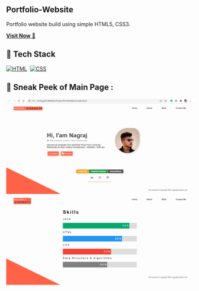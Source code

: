 ## Portfolio-Website
Portfolio website build using simple HTML5, CSS3.

<a href="https://nagrajhiremath.github.io/My-Portfolio/" target="_blank">**Visit Now** 🚀</a>


## 📌 Tech Stack
[![HTML](https://img.shields.io/badge/html5%20-%23E34F26.svg?&style=for-the-badge&logo=html5&logoColor=white)](https://github.com/jigar-sable/Portfolio-Website/search?l=html)&nbsp;
[![CSS](https://img.shields.io/badge/css3%20-%231572B6.svg?&style=for-the-badge&logo=css3&logoColor=white)](https://github.com/jigar-sable/Portfolio-Website/search?l=css)&nbsp;




## 📌 Sneak Peek of Main Page :
![mockup720](https://github.com/nagrajHiremath/My-Portfolio/blob/main/Screenshots/Home.png)
![skillsmockup](https://github.com/nagrajHiremath/My-Portfolio/blob/main/Screenshots/Skills.png)





